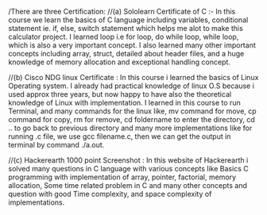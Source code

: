 /There are three Certification:
//(a) Sololearn Certificate of C :- 
    In this course we learn the basics of C language including variables, conditional statement 
    ie. if, else, switch statement which helps me alot to make this calculator project.
    I learned loop i.e for loop, do while loop, while loop, which is also a very important concept.
    I also learned many other important concepts including array, struct, detailed about header files,
    and a huge knowledge of memory allocation and exceptional handling concept.
    
//(b) Cisco NDG linux Certificate :
    In this course i learned the basics of Linux Operating system. I already had practical knowledge of 
    linux O.S because i used approx three years, but now happy to have also the theoretical knowledge 
    of Linux with implementation. I learned in this course to run Terminal, and many commands for the 
    linux like, mv command for move, cp command for copy, rm for remove, cd foldername to enter the directory,
    cd .. to go back to previous directory and many more implementations like for running .c file,
    we use gcc filename.c, then we can get the output in terminal by command ./a.out.

//(c) Hackerearth 1000 point Screenshot :
    In this website of Hackerearth i solved many questions in C language with various concepts like
    Basics C programming with implementation of array, pointer, factorial, memory allocation, 
    Some time related problem in C and many other concepts and question with good Time complexity,
    and space complexity of implementations.
